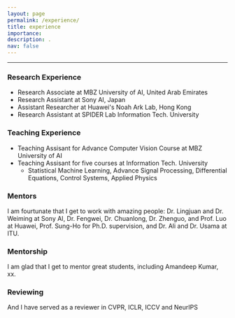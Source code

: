 ```yaml
---
layout: page
permalink: /experience/
title: experience
importance: 
description: .
nav: false
---
```


----

### Research Experience 

- Research Associate at MBZ University of AI, United Arab Emirates
- Research Assistant at Sony AI, Japan
- Assistant Researcher at Huawei's Noah Ark Lab, Hong Kong
- Research Assistant at SPIDER Lab Information Tech. University

### Teaching Experience
- Teaching Assisant for Advance Computer Vision Course at MBZ University of AI
- Teaching Assisant for five courses at Information Tech. University
  - Statistical Machine Learning, Advance Signal Processing, Differential Equations, Control Systems, Applied Physics
 
### Mentors

I am fourtunate that I get to work with amazing people: Dr. Lingjuan and Dr. Weiming at Sony AI, Dr. Fengwei, Dr. Chuanlong, Dr. Zhenguo, and Prof. Luo at Huawei, Prof. Sung-Ho for Ph.D. supervision, and Dr. Ali and Dr. Usama at ITU.

### Mentorship

I am glad that I get to mentor great students, including Amandeep Kumar, xx. 

### Reviewing 

And I have served as a reviewer in CVPR, ICLR, ICCV and NeurIPS
